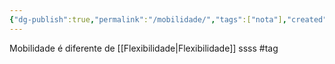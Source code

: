```yaml
---
{"dg-publish":true,"permalink":"/mobilidade/","tags":["nota"],"created":"2024-02-17T14:23:53.187-03:00","updated":"2024-02-18T14:51:33.615-03:00"}
---
```


Mobilidade é diferente de [[Flexibilidade\|Flexibilidade]]
ssss
#tag
